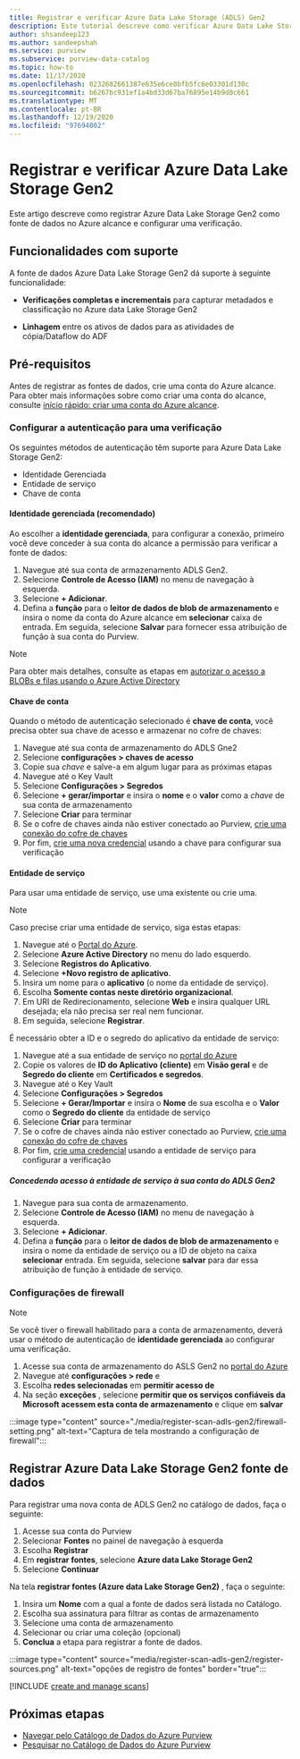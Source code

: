 ```yaml
---
title: Registrar e verificar Azure Data Lake Storage (ADLS) Gen2
description: Este tutorial descreve como verificar Azure Data Lake Storage Gen2.
author: shsandeep123
ms.author: sandeepshah
ms.service: purview
ms.subservice: purview-data-catalog
ms.topic: how-to
ms.date: 11/17/2020
ms.openlocfilehash: 0232682661387e635e6ce8bfb5fc6e03301d130c
ms.sourcegitcommit: b6267bc931ef1a4bd33d67ba76895e14b9d0c661
ms.translationtype: MT
ms.contentlocale: pt-BR
ms.lasthandoff: 12/19/2020
ms.locfileid: "97694802"
---
```

# <a name="register-and-scan-azure-data-lake-storage-gen2"></a>Registrar e verificar Azure Data Lake Storage Gen2

Este artigo descreve como registrar Azure Data Lake Storage Gen2 como fonte de dados no Azure alcance e configurar uma verificação.

## <a name="supported-capabilities"></a>Funcionalidades com suporte

A fonte de dados Azure Data Lake Storage Gen2 dá suporte à seguinte funcionalidade:

- **Verificações completas e incrementais** para capturar metadados e classificação no Azure data Lake Storage Gen2

- **Linhagem** entre os ativos de dados para as atividades de cópia/Dataflow do ADF

## <a name="prerequisites"></a>Pré-requisitos

Antes de registrar as fontes de dados, crie uma conta do Azure alcance. Para obter mais informações sobre como criar uma conta do alcance, consulte [início rápido: criar uma conta do Azure alcance](create-catalog-portal.md).

### <a name="setting-up-authentication-for-a-scan"></a>Configurar a autenticação para uma verificação

Os seguintes métodos de autenticação têm suporte para Azure Data Lake Storage Gen2:

- Identidade Gerenciada
- Entidade de serviço
- Chave de conta

#### <a name="managed-identity-recommended"></a>Identidade gerenciada (recomendado)

Ao escolher a **identidade gerenciada**, para configurar a conexão, primeiro você deve conceder à sua conta do alcance a permissão para verificar a fonte de dados:

1. Navegue até sua conta de armazenamento ADLS Gen2.
1. Selecione **Controle de Acesso (IAM)** no menu de navegação à esquerda. 
1. Selecione **+ Adicionar**.
1. Defina a **função** para o **leitor de dados de blob de armazenamento** e insira o nome da conta do Azure alcance em **selecionar** caixa de entrada. Em seguida, selecione **Salvar** para fornecer essa atribuição de função à sua conta do Purview.

> [!Note]
> Para obter mais detalhes, consulte as etapas em [autorizar o acesso a BLOBs e filas usando o Azure Active Directory](https://docs.microsoft.com/azure/storage/common/storage-auth-aad)

#### <a name="account-key"></a>Chave de conta

Quando o método de autenticação selecionado é **chave de conta**, você precisa obter sua chave de acesso e armazenar no cofre de chaves:

1. Navegue até sua conta de armazenamento do ADLS Gne2
1. Selecione **configurações > chaves de acesso**
1. Copie sua *chave* e salve-a em algum lugar para as próximas etapas
1. Navegue até o Key Vault
1. Selecione **Configurações > Segredos**
1. Selecione **+ gerar/importar** e insira o **nome** e o **valor** como a *chave* de sua conta de armazenamento
1. Selecione **Criar** para terminar
1. Se o cofre de chaves ainda não estiver conectado ao Purview, [crie uma conexão do cofre de chaves](manage-credentials.md#create-azure-key-vaults-connections-in-your-azure-purview-account)
1. Por fim, [crie uma nova credencial](manage-credentials.md#create-a-new-credential) usando a chave para configurar sua verificação

#### <a name="service-principal"></a>Entidade de serviço

Para usar uma entidade de serviço, use uma existente ou crie uma. 

> [!Note]
> Caso precise criar uma entidade de serviço, siga estas etapas:
> 1. Navegue até o [Portal do Azure](https://portal.azure.com).
> 1. Selecione **Azure Active Directory** no menu do lado esquerdo.
> 1. Selecione **Registros do Aplicativo**.
> 1. Selecione **+Novo registro de aplicativo**.
> 1. Insira um nome para o **aplicativo** (o nome da entidade de serviço).
> 1. Escolha **Somente contas neste diretório organizacional**.
> 1. Em URI de Redirecionamento, selecione **Web** e insira qualquer URL desejada; ela não precisa ser real nem funcionar.
> 1. Em seguida, selecione **Registrar**.

É necessário obter a ID e o segredo do aplicativo da entidade de serviço:

1. Navegue até a sua entidade de serviço no [portal do Azure](https://portal.azure.com)
1. Copie os valores de **ID do Aplicativo (cliente)** em **Visão geral** e de **Segredo do cliente** em **Certificados e segredos**.
1. Navegue até o Key Vault
1. Selecione **Configurações > Segredos**
1. Selecione **+ Gerar/Importar** e insira o **Nome** de sua escolha e o **Valor** como o **Segredo do cliente** da entidade de serviço
1. Selecione **Criar** para terminar
1. Se o cofre de chaves ainda não estiver conectado ao Purview, [crie uma conexão do cofre de chaves](manage-credentials.md#create-azure-key-vaults-connections-in-your-azure-purview-account)
1. Por fim, [crie uma credencial](manage-credentials.md#create-a-new-credential) usando a entidade de serviço para configurar a verificação

##### <a name="granting-the-service-principal-access-to-your-adls-gen2-account"></a>Concedendo acesso à entidade de serviço à sua conta do ADLS Gen2

1. Navegue para sua conta de armazenamento.
1. Selecione **Controle de Acesso (IAM)** no menu de navegação à esquerda. 
1. Selecione **+ Adicionar**.
1. Defina a **função** para o **leitor de dados de blob de armazenamento** e insira o nome da entidade de serviço ou a ID de objeto na caixa **selecionar** entrada. Em seguida, selecione **salvar** para dar essa atribuição de função à entidade de serviço.
### <a name="firewall-settings"></a>Configurações de firewall

> [!NOTE]
> Se você tiver o firewall habilitado para a conta de armazenamento, deverá usar o método de autenticação de **identidade gerenciada** ao configurar uma verificação.

1. Acesse sua conta de armazenamento do ASLS Gen2 no [portal do Azure](https://portal.azure.com)
1. Navegue até **configurações > rede** e
1. Escolha **redes selecionadas** em **permitir acesso de**
1. Na seção **exceções** , selecione **permitir que os serviços confiáveis da Microsoft acessem esta conta de armazenamento** e clique em **salvar**

:::image type="content" source="./media/register-scan-adls-gen2/firewall-setting.png" alt-text="Captura de tela mostrando a configuração de firewall":::

## <a name="register-azure-data-lake-storage-gen2-data-source"></a>Registrar Azure Data Lake Storage Gen2 fonte de dados

Para registrar uma nova conta de ADLS Gen2 no catálogo de dados, faça o seguinte:

1. Acesse sua conta do Purview
2. Selecionar **Fontes** no painel de navegação à esquerda
3. Escolha **Registrar**
4. Em **registrar fontes**, selecione **Azure data Lake Storage Gen2**
5. Selecione **Continuar**

Na tela **registrar fontes (Azure data Lake Storage Gen2)** , faça o seguinte:

1. Insira um **Nome** com a qual a fonte de dados será listada no Catálogo.
2. Escolha sua assinatura para filtrar as contas de armazenamento
3. Selecione uma conta de armazenamento
4. Selecionar ou criar uma coleção (opcional)
5. **Conclua** a etapa para registrar a fonte de dados.

:::image type="content" source="media/register-scan-adls-gen2/register-sources.png" alt-text="opções de registro de fontes" border="true":::

[!INCLUDE [create and manage scans](includes/manage-scans.md)]

## <a name="next-steps"></a>Próximas etapas

- [Navegar pelo Catálogo de Dados do Azure Purview](how-to-browse-catalog.md)
- [Pesquisar no Catálogo de Dados do Azure Purview](how-to-search-catalog.md)

